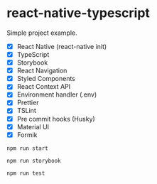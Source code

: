 # react-native-typescript

Simple project example.

- [x] React Native (react-native init)
- [x] TypeScript
- [x] Storybook
- [x] React Navigation
- [x] Styled Components
- [x] React Context API
- [x] Environment handler (.env)
- [x] Prettier
- [x] TSLint
- [x] Pre commit hooks (Husky)
- [x] Material UI
- [x] Formik

```npm run start```

```npm run storybook```

```npm run test```
